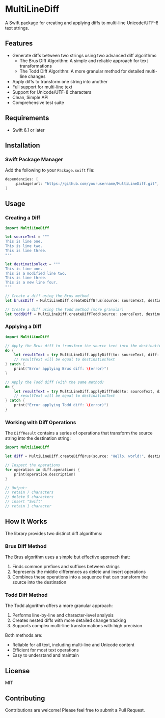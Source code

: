 # MultiLineDiff

A Swift package for creating and applying diffs to multi-line Unicode/UTF-8 text strings.

## Features

- Generate diffs between two strings using two advanced diff algorithms:
  - The Brus Diff Algorithm: A simple and reliable approach for text transformations
  - The Todd Diff Algorithm: A more granular method for detailed multi-line changes
- Apply diffs to transform one string into another
- Full support for multi-line text
- Support for Unicode/UTF-8 characters
- Clean, Simple API
- Comprehensive test suite

## Requirements

- Swift 6.1 or later

## Installation

### Swift Package Manager

Add the following to your `Package.swift` file:

```swift
dependencies: [
    .package(url: "https://github.com/yourusername/MultiLineDiff.git", from: "1.0.0")
]
```

## Usage

### Creating a Diff

```swift
import MultiLineDiff

let sourceText = """
This is line one.
This is line two.
This is line three.
"""

let destinationText = """
This is line one.
This is a modified line two.
This is line three.
This is a new line four.
"""

// Create a diff using the Brus method
let brussDiff = MultiLineDiff.createDiffBrus(source: sourceText, destination: destinationText)

// Create a diff using the Todd method (more granular)
let toddDiff = MultiLineDiff.createDiffTodd(source: sourceText, destination: destinationText)
```

### Applying a Diff

```swift
import MultiLineDiff

// Apply the Brus diff to transform the source text into the destination text
do {
    let resultText = try MultiLineDiff.applyDiff(to: sourceText, diff: brussDiff)
    // resultText will be equal to destinationText
} catch {
    print("Error applying Brus diff: \(error)")
}

// Apply the Todd diff (with the same method)
do {
    let resultText = try MultiLineDiff.applyDiffTodd(to: sourceText, diff: toddDiff)
    // resultText will be equal to destinationText
} catch {
    print("Error applying Todd diff: \(error)")
}
```

### Working with Diff Operations

The `DiffResult` contains a series of operations that transform the source string into the destination string:

```swift
import MultiLineDiff

let diff = MultiLineDiff.createDiffBrus(source: "Hello, world!", destination: "Hello, Swift!")

// Inspect the operations
for operation in diff.operations {
    print(operation.description)
}

// Output:
// retain 7 characters
// delete 5 characters
// insert "Swift"
// retain 1 character
```

## How It Works

The library provides two distinct diff algorithms:

### Brus Diff Method
The Brus algorithm uses a simple but effective approach that:
1. Finds common prefixes and suffixes between strings
2. Represents the middle differences as delete and insert operations
3. Combines these operations into a sequence that can transform the source into the destination

### Todd Diff Method
The Todd algorithm offers a more granular approach:
1. Performs line-by-line and character-level analysis
2. Creates nested diffs with more detailed change tracking
3. Supports complex multi-line transformations with high precision

Both methods are:
- Reliable for all text, including multi-line and Unicode content
- Efficient for most text operations
- Easy to understand and maintain

## License

MIT

## Contributing

Contributions are welcome! Please feel free to submit a Pull Request. 
